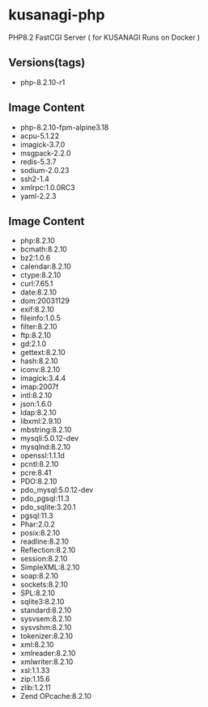 # kusanagi-php
PHP8.2 FastCGI Server ( for KUSANAGI Runs on Docker )

## Versions(tags)
- php-8.2.10-r1

## Image Content
- php-8.2.10-fpm-alpine3.18
- acpu-5.1.22
- imagick-3.7.0
- msgpack-2.2.0
- redis-5.3.7
- sodium-2.0.23
- ssh2-1.4
- xmlrpc:1.0.0RC3
- yaml-2.2.3

## Image Content
- php:8.2.10
- bcmath:8.2.10
- bz2:1.0.6
- calendar:8.2.10
- ctype:8.2.10
- curl:7.65.1
- date:8.2.10
- dom:20031129
- exif:8.2.10
- fileinfo:1.0.5
- filter:8.2.10
- ftp:8.2.10
- gd:2.1.0
- gettext:8.2.10
- hash:8.2.10
- iconv:8.2.10
- imagick:3.4.4
- imap:2007f
- intl:8.2.10
- json:1.6.0
- ldap:8.2.10
- libxml:2.9.10
- mbstring:8.2.10
- mysqli:5.0.12-dev
- mysqlnd:8.2.10
- openssl:1.1.1d
- pcntl:8.2.10
- pcre:8.41
- PDO:8.2.10
- pdo_mysql:5.0.12-dev
- pdo_pgsql:11.3
- pdo_sqlite:3.20.1
- pgsql:11.3
- Phar:2.0.2
- posix:8.2.10
- readline:8.2.10
- Reflection:8.2.10
- session:8.2.10
- SimpleXML:8.2.10
- soap:8.2.10
- sockets:8.2.10
- SPL:8.2.10
- sqlite3:8.2.10
- standard:8.2.10
- sysvsem:8.2.10
- sysvshm:8.2.10
- tokenizer:8.2.10
- xml:8.2.10
- xmlreader:8.2.10
- xmlwriter:8.2.10
- xsl:1.1.33
- zip:1.15.6
- zlib:1.2.11
- Zend OPcache:8.2.10

